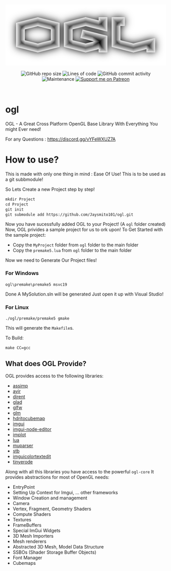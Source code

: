 <br/>
<p align="center">
    <img src="https://raw.githubusercontent.com/Jaysmito101/ogl/master/ReadmeHeader.gif" border="0"></
</p>

<br/>
<p align="center">
  <img alt="GitHub repo size" src="https://img.shields.io/github/repo-size/Jaysmito101/ogl?style=for-the-badge">
  <img alt="Lines of code" src="https://img.shields.io/tokei/lines/github/Jaysmito101/ogl?style=for-the-badge">
  <img alt="GitHub commit activity" src="https://img.shields.io/github/commit-activity/w/Jaysmito101/ogl?style=for-the-badge">
    <br>
    <img alt="Maintenance" src="https://img.shields.io/maintenance/yes/2022?style=for-the-badge">
    <a href="https://patreon.com/jaysmito101"><img src="https://img.shields.io/endpoint.svg?url=https%3A%2F%2Fshieldsio-patreon.vercel.app%2Fapi%3Fusername%3Djaysmito101%26type%3Dpledges&style=for-the-badge" alt="Support me on Patreon" /></a>
</p>
<br/>


# ogl
OGL - A Great Cross Platform OpenGL Base Library With Everything You might Ever need!

For any Questions : https://discord.gg/vYFeWXUZ7A

# How to use?

This is made with only one thing in mind : Ease Of Use!
This is to be used as a git subbmodule!

So Lets Create a new Project step by step!

    mkdir Project
    cd Project
    git init
    git submodule add https://github.com/Jaysmito101/ogl.git

Now you have sucessfully added OGL to your Project! (A ```ogl``` folder created)
Now, OGL privides a sample project for us to ork upon!
To Get Started with the sample project:

 * Copy the ```MyProject``` folder from ```ogl``` folder to the main folder
 * Copy the ```premake5.lua``` from ```ogl``` folder to the main folder
 
Now we need to Generate Our Project files!

### For Windows

    ogl\premake\premake5 msvc19

Done A MySolution.sln will be generated Just open it up with Visual Studio!

### For Linux

    ./ogl/premake/premake5 gmake

This will generate the ```Makefile```s.

To Build:

    make CC=gcc
    
## What does OGL Provide?

OGL provides access to the following libraries:

 * [assimp](https://github.com/assimp/assimp)
 * [avir](https://github.com/avaneev/avir)
 * [dirent](https://github.com/tronkko/dirent)
 * [glad](https://github.com/Dav1dde/glad)
 * [glfw](https://github.com/glfw/glfw)
 * [glm](https://github.com/Groovounet/glm)
 * [hdritocubemap](https://github.com/ivarout/HdriToCubemap)
 * [imgui](https://github.com/ocornut/imgui)
 * [imgui-node-editor](https://github.com/thedmd/imgui-node-editor)
 * [implot](https://github.com/epezent/implot)
 * [lua](https://github.com/lua/lua)
 * [muparser](https://github.com/beltoforion/muparser)
 * [stb](https://github.com/nothings/stb)
 * [imguicolortextedit](https://github.com/BalazsJako/ImGuiColorTextEdit)
 * [tinyerode](https://github.com/tay10r/TinyErode)

Along with all this libraries you have access to the powerful ```ogl-core```
It provides abstractions for most of OpenGL needs:

 * EntryPoint
 * Setting Up Context for Imgui, ... other frameworks
 * Window Creation and management
 * Camera
 * Vertex, Fragment, Geometry Shaders
 * Compute Shaders
 * Textures
 * FrameBuffers
 * Special ImGui Widgets
 * 3D Mesh Importers
 * Mesh renderers
 * Abstracted 3D Mesh, Model Data Structure
 * SSBOs (Shader Storage Buffer Objects)
 * Font Manager
 * Cubemaps
